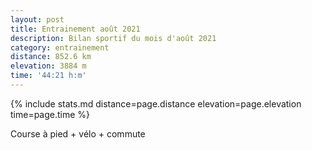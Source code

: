 ```yaml
---
layout: post
title: Entrainement août 2021
description: Bilan sportif du mois d'août 2021
category: entrainement
distance: 852.6 km
elevation: 3884 m
time: '44:21 h:m'
---
```


{%
  include stats.md
  distance=page.distance
  elevation=page.elevation
  time=page.time
%}

Course à pied + vélo + commute

<!--
vim:spell spelllang=fr
-->
